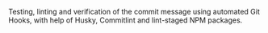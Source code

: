 Testing, linting and verification of the commit message using automated Git Hooks, with help of Husky, Commitlint and lint-staged NPM packages.
